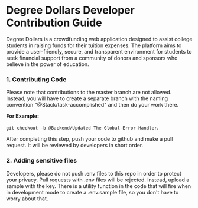 # Degree Dollars Developer Contribution Guide

Degree Dollars is a crowdfunding web application designed to assist college students in raising funds for their tuition expenses. The platform aims to provide a user-friendly, secure, and transparent environment for students to seek financial support from a community of donors and sponsors who believe in the power of education.

### 1. Contributing Code

Please note that contributions to the master branch are not allowed. Instead, you will have to create a separate branch with the naming convention "@Stack/task-accomplished" and then do your work there.

**For Example:**

`git checkout -b @Backend/Updated-The-Global-Error-Handler`.

After completing this step, push your code to github and make a pull request. It will be reviewed by developers in short order.

### 2. Adding sensitive files

Developers, please do not push .env files to this repo in order to protect your privacy. Pull requests with .env files will be rejected. Instead, upload a sample with the key. There is a utility function in the code that will fire when in development mode to create a .env.sample file, so you don't have to worry about that.
